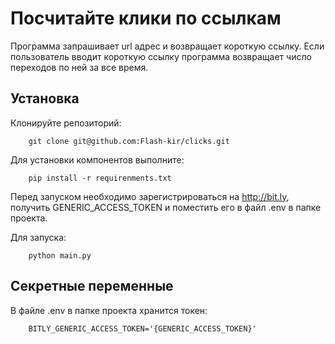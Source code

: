 # Посчитайте клики по ссылкам

Программа запрашивает url адрес и возвращает короткую ссылку.
Если пользователь вводит короткую ссылку программа возвращает число переходов по ней за все время.

## Установка

Клонируйте репозиторий:

        git clone git@github.com:Flash-kir/clicks.git

Для установки компонентов выполните:

        pip install -r requirenments.txt

Перед запуском необходимо зарегистрироваться на http://bit.ly, получить GENERIC_ACCESS_TOKEN и поместить его в файл .env в папке проекта.

Для запуска:

        python main.py

## Секретные переменные

В файле .env в папке проекта хранится токен:

        BITLY_GENERIC_ACCESS_TOKEN='{GENERIC_ACCESS_TOKEN}'
